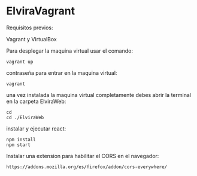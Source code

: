 # ElviraVagrant

Requisitos previos:

Vagrant y VirtualBox


Para desplegar la maquina virtual usar el comando:
```
vagrant up
```
contraseña para entrar en la maquina virtual:
```
vagrant
```
una vez instalada la maquina virtual completamente debes abrir la terminal en la carpeta ElviraWeb:
```
cd
cd ./ElviraWeb
```
instalar y ejecutar react:
```
npm install
npm start
```
Instalar una extension para habilitar el CORS en el navegador:
```
https://addons.mozilla.org/es/firefox/addon/cors-everywhere/
```
